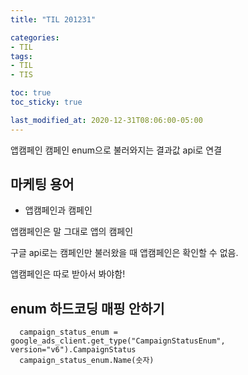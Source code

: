 ```yaml
---
title: "TIL 201231"

categories:
- TIL
tags:
- TIL
- TIS

toc: true
toc_sticky: true

last_modified_at: 2020-12-31T08:06:00-05:00
---
```

앱캠페인 캠페인 enum으로 불러와지는 결과값 api로 연결

## 마케팅 용어

* 앱캠페인과 캠페인

앱캠페인은 말 그대로 앱의 캠페인

구글 api로는 캠페인만 불러왔을 때 앱캠페인은 확인할 수 없음.

앱캠페인은 따로 받아서 봐야함!

## enum 하드코딩 매핑 안하기

      campaign_status_enum = google_ads_client.get_type("CampaignStatusEnum", version="v6").CampaignStatus
      campaign_status_enum.Name(숫자)
